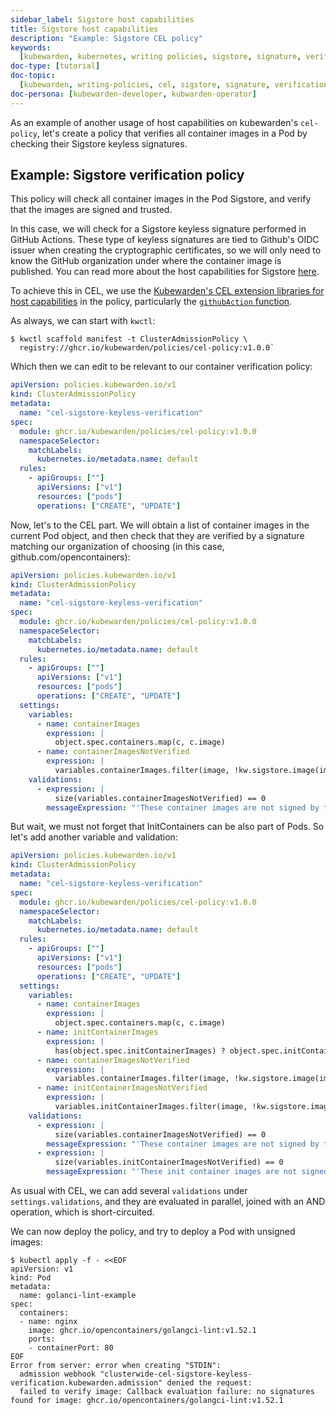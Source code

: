 ```yaml
---
sidebar_label: Sigstore host capabilities
title: Sigstore host capabilities
description: "Example: Sigstore CEL policy"
keywords:
  [kubewarden, kubernetes, writing policies, sigstore, signature, verification]
doc-type: [tutorial]
doc-topic:
  [kubewarden, writing-policies, cel, sigstore, signature, verification]
doc-persona: [kubewarden-developer, kubwarden-operator]
---
```


<head>
  <link rel="canonical" href="https://docs.kubewarden.io/tutorials/writing-policies/cel/example-sigstore"/>
</head>

As an example of another usage of host capabilities on kubewarden's
`cel-policy`, let's create a policy that verifies all container images in a Pod
by checking their Sigstore keyless signatures.

## Example: Sigstore verification policy

This policy will check all container images in the Pod Sigstore, and verify
that the images are signed and trusted.

In this case, we will check for a Sigstore keyless signature performed in
GitHub Actions. These type of keyless signatures are tied to Github's OIDC
issuer when creating the cryptographic certificates, so we will only need to
know the GitHub organization under where the container image is published. You
can read more about the host capabilities for Sigstore
[here](../../../reference/spec/host-capabilities/signature-verifier-policies).

To achieve this in CEL, we use the [Kubewarden's CEL extension
libraries for host capabilities](https://github.com/kubewarden/cel-policy?tab=readme-ov-file#host-capabilities)
in the policy, particularly the [`githubAction`
function](https://pkg.go.dev/github.com/kubewarden/cel-policy/internal/cel/library#Sigstore).

As always, we can start with `kwctl`:

```console
$ kwctl scaffold manifest -t ClusterAdmissionPolicy \
  registry://ghcr.io/kubewarden/policies/cel-policy:v1.0.0`
```

Which then we can edit to be relevant to our container verification policy:

```yaml
apiVersion: policies.kubewarden.io/v1
kind: ClusterAdmissionPolicy
metadata:
  name: "cel-sigstore-keyless-verification"
spec:
  module: ghcr.io/kubewarden/policies/cel-policy:v1.0.0
  namespaceSelector:
    matchLabels:
      kubernetes.io/metadata.name: default
  rules:
    - apiGroups: [""]
      apiVersions: ["v1"]
      resources: ["pods"]
      operations: ["CREATE", "UPDATE"]
```

Now, let's to the CEL part. We will obtain a list of container images in the
current Pod object, and then check that they are verified by a signature
matching our organization of choosing (in this case, github.com/opencontainers):

```yaml
apiVersion: policies.kubewarden.io/v1
kind: ClusterAdmissionPolicy
metadata:
  name: "cel-sigstore-keyless-verification"
spec:
  module: ghcr.io/kubewarden/policies/cel-policy:v1.0.0
  namespaceSelector:
    matchLabels:
      kubernetes.io/metadata.name: default
  rules:
    - apiGroups: [""]
      apiVersions: ["v1"]
      resources: ["pods"]
      operations: ["CREATE", "UPDATE"]
  settings:
    variables:
      - name: containerImages
        expression: |
          object.spec.containers.map(c, c.image)
      - name: containerImagesNotVerified
        expression: |
          variables.containerImages.filter(image, !kw.sigstore.image(image).githubAction("opencontainers").verify().isTrusted())
    validations:
      - expression: |
          size(variables.containerImagesNotVerified) == 0
        messageExpression: "'These container images are not signed by the kubewarden GitHub organization: ' + variables.containerImagesNotVerified.join(', ')"
```

But wait, we must not forget that InitContainers can be also part of Pods. So let's add another variable and validation:

```yaml title="./cel-policy-sigstore.yaml"
apiVersion: policies.kubewarden.io/v1
kind: ClusterAdmissionPolicy
metadata:
  name: "cel-sigstore-keyless-verification"
spec:
  module: ghcr.io/kubewarden/policies/cel-policy:v1.0.0
  namespaceSelector:
    matchLabels:
      kubernetes.io/metadata.name: default
  rules:
    - apiGroups: [""]
      apiVersions: ["v1"]
      resources: ["pods"]
      operations: ["CREATE", "UPDATE"]
  settings:
    variables:
      - name: containerImages
        expression: |
          object.spec.containers.map(c, c.image)
      - name: initContainerImages
        expression: |
          has(object.spec.initContainerImages) ? object.spec.initContainers.map(c, c.image) : []
      - name: containerImagesNotVerified
        expression: |
          variables.containerImages.filter(image, !kw.sigstore.image(image).githubAction("opencontainers").verify().isTrusted())
      - name: initContainerImagesNotVerified
        expression: |
          variables.initContainerImages.filter(image, !kw.sigstore.image(image).githubAction("opencontainers").verify().isTrusted())
    validations:
      - expression: |
          size(variables.containerImagesNotVerified) == 0
        messageExpression: "'These container images are not signed by the kubewarden GitHub organization: ' + variables.containerImagesNotVerified.join(', ')"
      - expression: |
          size(variables.initContainerImagesNotVerified) == 0
        messageExpression: "'These init container images are not signed by the kubewarden GitHub organization: ' + variables.initContainerImagesNotVerified.join(', ')"
```

As usual with CEL, we can add several `validations` under
`settings.validations`, and they are evaluated in parallel, joined with an AND
operation, which is short-circuited.

We can now deploy the policy, and try to deploy a Pod with unsigned images:

```console
$ kubectl apply -f - <<EOF
apiVersion: v1
kind: Pod
metadata:
  name: golanci-lint-example
spec:
  containers:
  - name: nginx
    image: ghcr.io/opencontainers/golangci-lint:v1.52.1
    ports:
    - containerPort: 80
EOF
Error from server: error when creating "STDIN":
  admission webhook "clusterwide-cel-sigstore-keyless-verification.kubewarden.admission" denied the request:
  failed to verify image: Callback evaluation failure: no signatures found for image: ghcr.io/opencontainers/golangci-lint:v1.52.1
```
